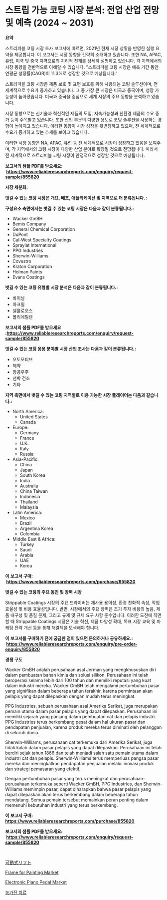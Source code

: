 <p><h1>스트립 가능 코팅 시장 분석: 전업 산업 전망 및 예측 (2024 ~ 2031)</h1></p><p><strong>요약</strong></p>
<p><p>스트리퍼블 코팅 시장 조사 보고서에 따르면, 2021년 현재 시장 상황을 반영한 실행 요약을 제공합니다. 이 보고서는 시장 동향을 간략히 소개하고 있습니다. 또한 NA, APAC, 유럽, 미국 및 중국 지역으로의 지리적 전개를 상세히 설명하고 있습니다. 각 지역에서의 시장 동향을 전반적으로 이해할 수 있습니다. "스트리퍼블 코팅 시장은 예측 기간 동안 연평균 성장률(CAGR)이 11.3%로 성장할 것으로 예상됩니다."</p><p>스트리퍼블 코팅 시장은 제품 보호 및 표면 보호를 위해 사용되는 코팅 솔루션이며, 전 세계적으로 수요가 증가하고 있습니다. 그 중 가장 큰 시장은 미국과 중국이며, 성장 가능성이 높아졌습니다. 미국과 중국을 중심으로 세계 시장의 주요 동향을 분석하고 있습니다.</p><p>시장 동향으로는 신기술과 혁신적인 제품의 도입, 지속가능성과 친환경 제품의 수요 증가 등이 주목받고 있습니다. 또한 산업 부문의 다양한 용도로 코팅 솔루션을 사용하는 경향이 높아지고 있습니다. 이러한 동향이 시장 성장을 뒷받침하고 있으며, 전 세계적으로 수요가 증가하고 있는 추세를 보이고 있습니다.</p><p>이러한 시장 동향은 NA, APAC, 유럽 등 전 세계적으로 시장이 성장하고 있음을 보여주며, 각 지역에서의 코팅 시장이 다양한 산업 분야로 확장될 것으로 전망됩니다. 따라서 전 세계적으로 스트리퍼블 코팅 시장이 안정적으로 성장할 것으로 예상됩니다.</p></p>
<p><strong>보고서의 샘플 PDF를 받으세요: &nbsp;<a href="https://www.reliableresearchreports.com/enquiry/request-sample/855820">https://www.reliableresearchreports.com/enquiry/request-sample/855820</a></strong></p>
<p><strong>시장 세분화:</strong></p>
<p><strong> 벗길 수 있는 코팅 시장은 개요, 배포, 애플리케이션 및 지역으로 더 분류됩니다. :</strong></p>
<p><strong>구성요소 측면에서는 벗길 수 있는 코팅 시장은 다음과 같이 분류됩니다.:</strong></p>
<p><ul><li>Wacker GmBH</li><li>Bemis Company</li><li>General Chemical Corporation</li><li>DuPont</li><li>Cal-West Specialty Coatings</li><li>Spraylat International</li><li>PPG Industries</li><li>Sherwin-Williams</li><li>Covestro</li><li>Kraton Corporation</li><li>Holman Paints</li><li>Evans Coatings</li></ul></p>
<p><strong> 벗길 수 있는 코팅 유형별 시장 분석은 다음과 같이 분류됩니다.:</strong></p>
<p><ul><li>바이닐</li><li>아크릴</li><li>셀룰로오스</li><li>폴리에틸렌</li></ul></p>
<p><strong>보고서의 샘플 PDF를 받으세요 :<a href="https://www.reliableresearchreports.com/enquiry/request-sample/855820">https://www.reliableresearchreports.com/enquiry/request-sample/855820</a></strong></p>
<p><strong> 벗길 수 있는 코팅 응용 분야별 시장 산업 조사는 다음과 같이 분류됩니다.:</strong></p>
<p><ul><li>오토모티브</li><li>제약</li><li>항공우주</li><li>선박 건조</li><li>기타</li></ul></p>
<p><strong>지역 측면에서 벗길 수 있는 코팅 지역별로 이용 가능한 시장 플레이어는 다음과 같습니다.:</strong></p>
<p><ul>
    <li>
        North America:
        <ul>
            <li>United States</li>
            <li>Canada</li>
        </ul>
    </li>
    <li>
        Europe:
        <ul>
            <li>Germany</li>
            <li>France</li>
            <li>U.K.</li>
            <li>Italy</li>
            <li>Russia</li>
        </ul>
    </li>
    <li>
        Asia-Pacific:
        <ul>
            <li>China</li>
            <li>Japan</li>
            <li>South Korea</li>
            <li>India</li>
            <li>Australia</li>
            <li>China Taiwan</li>
            <li>Indonesia</li>
            <li>Thailand</li>
            <li>Malaysia</li>
        </ul>
    </li>
    <li>
        Latin America:
        <ul>
            <li>Mexico</li>
            <li>Brazil</li>
            <li>Argentina Korea</li>
            <li>Colombia</li>
        </ul>
    </li>
    <li>
        Middle East & Africa:
        <ul>
            <li>Turkey</li>
            <li>Saudi</li>
            <li>Arabia</li>
            <li>UAE</li>
            <li>Korea</li>
        </ul>
    </li>
    </ul></p>
<p><strong>이 보고서 구매: &nbsp;<a href="https://www.reliableresearchreports.com/purchase/855820">https://www.reliableresearchreports.com/purchase/855820</a></strong></p>
<p><strong>벗길 수 있는 코팅의 주요 동인 및 장벽 시장</strong></p>
<p><p>Strippable Coatings 시장의 주요 드라이버는 재사용 용이성, 환경 친화적 속성, 작업 효율성 및 비용 효율성입니다. 반면, 시장에서의 주요 장벽은 초기 투자 비용의 높음, 제품 내구성 및 품질 문제, 그리고 규제 및 규제 요구 사항 준수입니다. 이러한 도전에 직면할 때 Strippable Coatings 시장은 기술 혁신, 제품 다양성 확대, 목표 시장 교육 및 마케팅 전략 개선 등을 통해 해결책을 모색해야 합니다.</p></p>
<p><strong>이 보고서를 구매하기 전에 궁금한 점이 있으면 문의하거나 공유하세요.: &nbsp;<a href="https://www.reliableresearchreports.com/enquiry/pre-order-enquiry/855820">https://www.reliableresearchreports.com/enquiry/pre-order-enquiry/855820</a></strong></p>
<p><strong>경쟁 구도</strong></p>
<p><p>Wacker GmBH adalah perusahaan asal Jerman yang mengkhususkan diri dalam pembuatan bahan kimia dan solusi silikon. Perusahaan ini telah beroperasi selama lebih dari 100 tahun dan memiliki reputasi yang kuat dalam industri mereka. Wacker GmBH telah mengalami pertumbuhan pasar yang signifikan dalam beberapa tahun terakhir, karena permintaan akan pelapis yang dapat dilepaskan dengan mudah terus meningkat.</p><p>PPG Industries, sebuah perusahaan asal Amerika Serikat, juga merupakan pemain utama dalam pasar pelapis yang dapat dilepaskan. Perusahaan ini memiliki sejarah yang panjang dalam pembuatan cat dan pelapis industri. PPG Industries terus berkembang pesat dalam hal ukuran pasar dan pendapatan penjualan, karena produk mereka terus diminati oleh pelanggan di seluruh dunia.</p><p>Sherwin-Williams, perusahaan cat terkemuka dari Amerika Serikat, juga tidak kalah dalam pasar pelapis yang dapat dilepaskan. Perusahaan ini telah berdiri sejak tahun 1866 dan telah menjadi salah satu pemain utama dalam industri cat dan pelapis. Sherwin-Williams terus memperluas pangsa pasar mereka dan meningkatkan pendapatan penjualan melalui inovasi produk dan strategi pemasaran yang efektif.</p><p>Dengan pertumbuhan pasar yang terus meningkat dan perusahaan-perusahaan terkemuka seperti Wacker GmBH, PPG Industries, dan Sherwin-Williams memimpin pasar, dapat diharapkan bahwa pasar pelapis yang dapat dilepaskan akan terus berkembang dalam beberapa tahun mendatang. Semua pemain tersebut memainkan peran penting dalam memenuhi kebutuhan industri yang terus berkembang.</p></p>
<p><strong>이 보고서 구매: &nbsp; <a href="https://www.reliableresearchreports.com/purchase/855820">https://www.reliableresearchreports.com/purchase/855820</a></strong></p>
<p><strong>보고서의 샘플 PDF를 받으세요: &nbsp;<a href="https://www.reliableresearchreports.com/enquiry/request-sample/855820">https://www.reliableresearchreports.com/enquiry/request-sample/855820</a></strong><strong></strong></p>
<p>&nbsp;</p>
<p><p><a href="https://github.com/oqxogxyvqe90775/Market-Research-Report-List-1/blob/main/19317644928.md">可動式リフト</a></p><p><a href="https://github.com/gulaimolin/Market-Research-Report-List-3/blob/main/frame-for-painting-market.md">Frame for Painting Market</a></p><p><a href="https://github.com/RoccoManning/Market-Research-Report-List-4/blob/main/electronic-piano-pedal-market.md">Electronic Piano Pedal Market</a></p><p><a href="https://github.com/vs019sa3m8x/Market-Research-Report-List-1/blob/main/73319244484.md">농가진 치료</a></p></p>